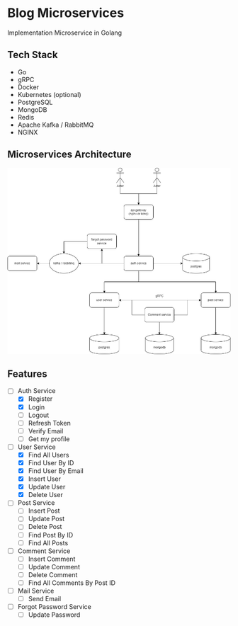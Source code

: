 # Blog Microservices

Implementation Microservice in Golang

## Tech Stack

- Go
- gRPC
- Docker
- Kubernetes (optional)
- PostgreSQL
- MongoDB
- Redis
- Apache Kafka / RabbitMQ
- NGINX

## Microservices Architecture

![Architecture](assets/diagram.jpg)

## Features

- [ ] Auth Service
  - [x] Register
  - [x] Login
  - [ ] Logout
  - [ ] Refresh Token
  - [ ] Verify Email
  - [ ] Get my profile
- [ ] User Service
  - [x] Find All Users
  - [x] Find User By ID
  - [x] Find User By Email
  - [x] Insert User
  - [x] Update User
  - [x] Delete User
- [ ] Post Service
  - [ ] Insert Post
  - [ ] Update Post
  - [ ] Delete Post
  - [ ] Find Post By ID
  - [ ] Find All Posts
- [ ] Comment Service
  - [ ] Insert Comment
  - [ ] Update Comment
  - [ ] Delete Comment
  - [ ] Find All Comments By Post ID
- [ ] Mail Service
  - [ ] Send Email
- [ ] Forgot Password Service
  - [ ] Update Password
